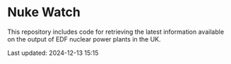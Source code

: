 # Nuke Watch

This repository includes code for retrieving the latest information available on the output of EDF nuclear power plants in the UK.

Last updated: 2024-12-13 15:15